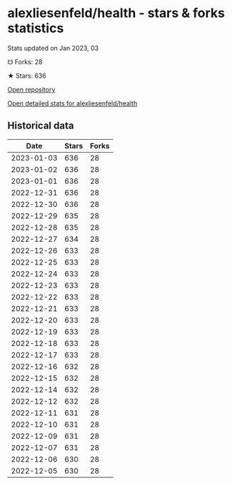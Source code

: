 # alexliesenfeld/health - stars & forks statistics

Stats updated on Jan 2023, 03

☋ Forks: 28

★ Stars: 636

[Open repository](https://github.com/alexliesenfeld/health)

[Open detailed stats for alexliesenfeld/health](https://reviewgithub.com/rep/alexliesenfeld/health)

## Historical data
| Date | Stars | Forks |
|------|-------|-------|
| 2023-01-03 | 636 | 28 | 
| 2023-01-02 | 636 | 28 | 
| 2023-01-01 | 636 | 28 | 
| 2022-12-31 | 636 | 28 | 
| 2022-12-30 | 636 | 28 | 
| 2022-12-29 | 635 | 28 | 
| 2022-12-28 | 635 | 28 | 
| 2022-12-27 | 634 | 28 | 
| 2022-12-26 | 633 | 28 | 
| 2022-12-25 | 633 | 28 | 
| 2022-12-24 | 633 | 28 | 
| 2022-12-23 | 633 | 28 | 
| 2022-12-22 | 633 | 28 | 
| 2022-12-21 | 633 | 28 | 
| 2022-12-20 | 633 | 28 | 
| 2022-12-19 | 633 | 28 | 
| 2022-12-18 | 633 | 28 | 
| 2022-12-17 | 633 | 28 | 
| 2022-12-16 | 632 | 28 | 
| 2022-12-15 | 632 | 28 | 
| 2022-12-14 | 632 | 28 | 
| 2022-12-12 | 632 | 28 | 
| 2022-12-11 | 631 | 28 | 
| 2022-12-10 | 631 | 28 | 
| 2022-12-09 | 631 | 28 | 
| 2022-12-07 | 631 | 28 | 
| 2022-12-06 | 630 | 28 | 
| 2022-12-05 | 630 | 28 | 

